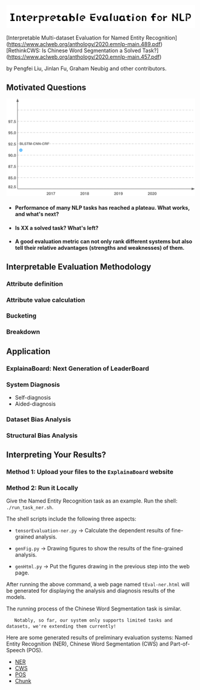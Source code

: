 <img src="fig/nlp.png" width="800">

[Interpretable Multi-dataset Evaluation for Named Entity Recognition] (https://www.aclweb.org/anthology/2020.emnlp-main.489.pdf)
[RethinkCWS: Is Chinese Word Segmentation a Solved Task?] (https://www.aclweb.org/anthology/2020.emnlp-main.457.pdf)

by Pengfei Liu, Jinlan Fu, Graham Neubig and other contributors.




## Motivated Questions

<img src="fig/ner.gif" width="550">

* #### Performance of many NLP tasks has reached a plateau. What works, and what's next?
* #### <strong>Is XX a solved task? What's left?</strong>
* #### A good evaluation metric can not only rank different systems but also tell their relative advantages (strengths and weaknesses) of them.



## Interpretable Evaluation Methodology

### Attribute definition

### Attribute value calculation

### Bucketing 

### Breakdown




## Application


### ExplainaBoard: Next Generation of LeaderBoard


### System Diagnosis
* Self-diagnosis
* Aided-diagnosis


### Dataset Bias Analysis


### Structural Bias Analysis 









## Interpreting Your Results?


### Method 1: Upload your files to  the ``ExplainaBoard`` website



### Method 2: Run it Locally
Give the Named Entity Recognition task as an example. Run the shell: `./run_task_ner.sh`.

The shell scripts include the following three aspects:

- `tensorEvaluation-ner.py` -> Calculate the dependent results of fine-grained analysis.

- `genFig.py` -> Drawing figures to show the results of the fine-grained analysis.

- `genHtml.py` -> Put the figures drawing in the previous step into the web page.

After running the above command, a web page named `tEval-ner.html` will be generated for displaying the analysis and diagnosis results of the models. 

The running process of the Chinese Word Segmentation task is similar.

```
   Notably, so far, our system only supports limited tasks and datasets, we're extending them currently!
```

Here are some generated results of preliminary evaluation systems: Named Entity Recognition (NER), Chinese Word Segmentation (CWS) and Part-of-Speech (POS).
* [NER](http://pfliu.com/tensorEvaluation/tEval-ner.html)
* [CWS](http://pfliu.com/tensorEvaluation/tEval-cws.html)
* [POS](http://pfliu.com/tensorEvaluation/tEval-pos.html)
* [Chunk](http://pfliu.com/tensorEvaluation/tEval-chunk.html)






